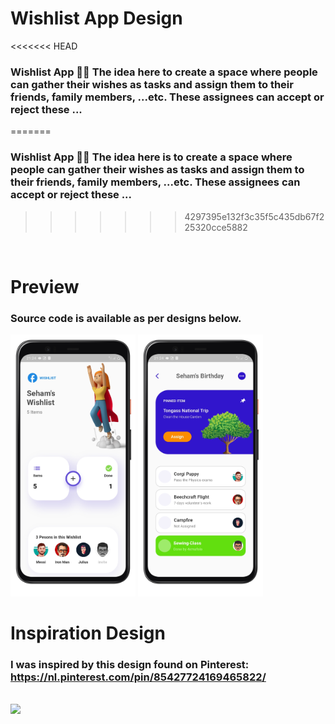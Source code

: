 # Wishlist App Design
<<<<<<< HEAD
### <b>Wishlist App</b> 🌠🎇 The idea here to create a space where people can gather their wishes as tasks and assign them to their friends, family members, ...etc. These assignees can accept or reject these ...
=======
### Wishlist App 🌠🎇 The idea here is to create a space where people can gather their wishes as tasks and assign them to their friends, family members, ...etc. These assignees can accept or reject these ...
>>>>>>> 4297395e132f3c35f5c435db67f225320cce5882

</br>

# Preview
### Source code is available as per designs below.
<img src="./assets/preview/home.png" width = "200" alt="Home">
<img src="./assets/preview/main.png" width = "200" alt="Main">

# Inspiration Design
### I was inspired by this design found on Pinterest: https://nl.pinterest.com/pin/85427724169465822/
<br>
<img src="https://i.pinimg.com/564x/ef/aa/77/efaa772f484414ca025dc59ded13261d.jpg">
